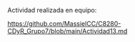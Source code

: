 Actividad realizada en equipo:

https://github.com/MassielCC/C8280-CDyR_Grupo7/blob/main/Actividad13.md
